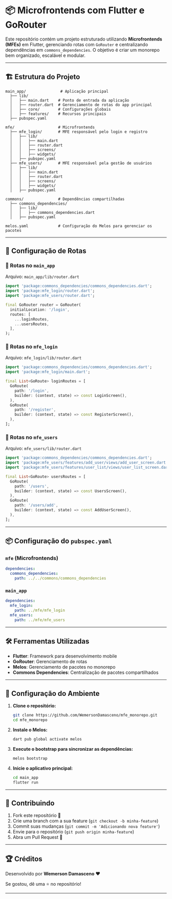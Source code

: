 # 📦 Microfrontends com Flutter e GoRouter

Este repositório contém um projeto estruturado utilizando **Microfrontends (MFEs)** em Flutter, gerenciando rotas com `GoRouter` e centralizando dependências em `commons_dependencies`. O objetivo é criar um monorepo bem organizado, escalável e modular.

---

## 🏗 Estrutura do Projeto

```
main_app/               # Aplicação principal
  ├── lib/
  │   ├── main.dart    # Ponto de entrada da aplicação
  │   ├── router.dart  # Gerenciamento de rotas do app principal
  │   ├── core/        # Configurações globais
  │   ├── features/    # Recursos principais
  ├── pubspec.yaml

mfe/                   # Microfrontends
  ├── mfe_login/       # MFE responsável pelo login e registro
  │   ├── lib/
  │   │   ├── main.dart
  │   │   ├── router.dart
  │   │   ├── screens/
  │   │   ├── widgets/
  │   ├── pubspec.yaml
  ├── mfe_users/       # MFE responsável pela gestão de usuários
  │   ├── lib/
  │   │   ├── main.dart
  │   │   ├── router.dart
  │   │   ├── screens/
  │   │   ├── widgets/
  │   ├── pubspec.yaml

commons/               # Dependências compartilhadas
  ├── commons_dependencies/
  │   ├── lib/
  │   │   ├── commons_dependencies.dart
  │   ├── pubspec.yaml

melos.yaml             # Configuração do Melos para gerenciar os pacotes
```


---

## 📌 Configuração de Rotas

### 📌 Rotas no `main_app`

Arquivo: `main_app/lib/router.dart`

```dart
import 'package:commons_dependencies/commons_dependencies.dart';
import 'package:mfe_login/router.dart';
import 'package:mfe_users/router.dart';

final GoRouter router = GoRouter(
  initialLocation: '/login',
  routes: [
    ...loginRoutes,
    ...usersRoutes,
  ],
);
```

### 📌 Rotas no `mfe_login`

Arquivo: `mfe_login/lib/router.dart`

```dart
import 'package:commons_dependencies/commons_dependencies.dart';
import 'package:mfe_login/main.dart';

final List<GoRoute> loginRoutes = [
  GoRoute(
    path: '/login',
    builder: (context, state) => const LoginScreen(),
  ),
  GoRoute(
    path: '/register',
    builder: (context, state) => const RegisterScreen(),
  ),
];
```

### 📌 Rotas no `mfe_users`

Arquivo: `mfe_users/lib/router.dart`

```dart
import 'package:commons_dependencies/commons_dependencies.dart';
import 'package:mfe_users/features/add_user/views/add_user_screen.dart';
import 'package:mfe_users/features/user_list/views/user_list_screen.dart';

final List<GoRoute> usersRoutes = [
  GoRoute(
    path: '/users',
    builder: (context, state) => const UsersScreen(),
  ),
  GoRoute(
    path: '/users/add',
    builder: (context, state) => const AddUserScreen(),
  ),
];
```

---

## 📦 Configuração do `pubspec.yaml`

### `mfe` (Microfrontends)
```yaml
dependencies:
  commons_dependencies:
    path: ../../commons/commons_dependencies
```

### `main_app`
```yaml
dependencies:  
  mfe_login:
    path: ../mfe/mfe_login
  mfe_users:
    path: ../mfe/mfe_users
```

---

## 🛠 Ferramentas Utilizadas

- **Flutter**: Framework para desenvolvimento mobile
- **GoRouter**: Gerenciamento de rotas
- **Melos**: Gerenciamento de pacotes no monorepo
- **Commons Dependencies**: Centralização de pacotes compartilhados


---

## 🚀 Configuração do Ambiente

1. **Clone o repositório:**
   ```sh
   git clone https://github.com/WemersonDamasceno/mfe_monorepo.git
   cd mfe_monorepo
   ```
2. **Instale o Melos:**
   ```sh
   dart pub global activate melos
   ```
3. **Execute o bootstrap para sincronizar as dependências:**
   ```sh
   melos bootstrap
   ```
4. **Inicie o aplicativo principal:**
   ```sh
   cd main_app
   flutter run
   ```

---

## 📌 Contribuindo

1. Fork este repositório 🍴
2. Crie uma branch com a sua feature (`git checkout -b minha-feature`)
3. Commit suas mudanças (`git commit -m 'Adicionando nova feature'`)
4. Envie para o repositório (`git push origin minha-feature`)
5. Abra um Pull Request 🚀

---

## 🏆 Créditos

Desenvolvido por **Wemerson Damasceno** ❤️

Se gostou, dê uma ⭐ no repositório!

---